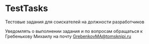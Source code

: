 # TestTasks
Тестовые задания для соискателей на должности разработчиков

Уведомлять о выполнении задания и по вопросам обращаться к Гребенькову Михаилу на почту GrebenkovMA@tomsknipi.ru
